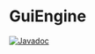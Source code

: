 # GuiEngine
[![Javadoc](https://img.shields.io/badge/JavaDoc-Online-green)](https://ToberoCat.github.io/GuiEngine/javadoc/)

